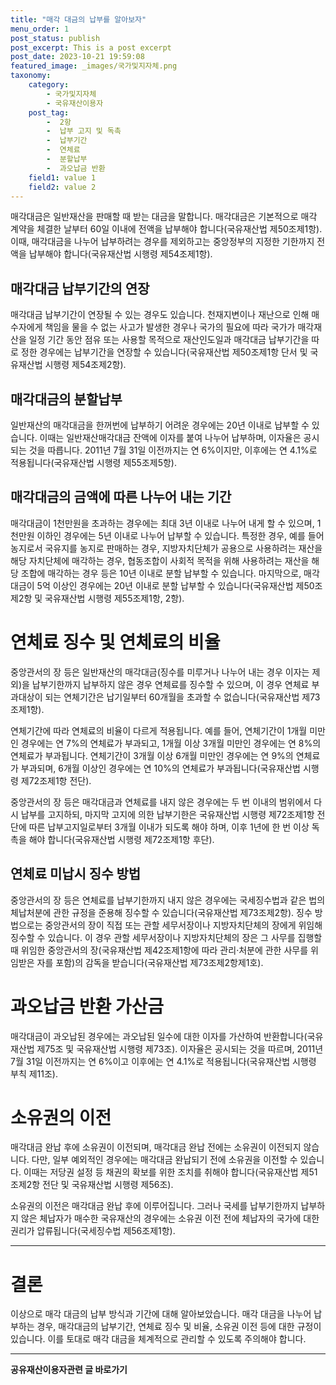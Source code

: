 ```yaml
---
title: "매각 대금의 납부를 알아보자"
menu_order: 1
post_status: publish
post_excerpt: This is a post excerpt
post_date: 2023-10-21 19:59:08
featured_image: _images/국가및지자체.png
taxonomy:
    category:
        - 국가및지자체
        - 국유재산이용자
    post_tag:
        -  2항
        -  납부 고지 및 독촉
        -  납부기간
        -  연체료
        -  분할납부
        -  과오납금 반환
    field1: value 1
    field2: value 2
---
```



매각대금은 일반재산을 판매할 때 받는 대금을 말합니다. 매각대금은 기본적으로 매각 계약을 체결한 날부터 60일 이내에 전액을 납부해야 합니다(국유재산법 제50조제1항). 이때, 매각대금을 나누어 납부하려는 경우를 제외하고는 중앙정부의 지정한 기한까지 전액을 납부해야 합니다(국유재산법 시행령 제54조제1항).

## 매각대금 납부기간의 연장

매각대금 납부기간이 연장될 수 있는 경우도 있습니다. 천재지변이나 재난으로 인해 매수자에게 책임을 물을 수 없는 사고가 발생한 경우나 국가의 필요에 따라 국가가 매각재산을 일정 기간 동안 점유 또는 사용할 목적으로 재산인도일과 매각대금 납부기간을 따로 정한 경우에는 납부기간을 연장할 수 있습니다(국유재산법 제50조제1항 단서 및 국유재산법 시행령 제54조제2항).

## 매각대금의 분할납부

일반재산의 매각대금을 한꺼번에 납부하기 어려운 경우에는 20년 이내로 납부할 수 있습니다. 이때는 일반재산매각대금 잔액에 이자를 붙여 나누어 납부하며, 이자율은 공시되는 것을 따릅니다. 2011년 7월 31일 이전까지는 연 6%이지만, 이후에는 연 4.1%로 적용됩니다(국유재산법 시행령 제55조제5항).

## 매각대금의 금액에 따른 나누어 내는 기간

매각대금이 1천만원을 초과하는 경우에는 최대 3년 이내로 나누어 내게 할 수 있으며, 1천만원 이하인 경우에는 5년 이내로 나누어 납부할 수 있습니다. 특정한 경우, 예를 들어 농지로서 국유지를 농지로 판매하는 경우, 지방자치단체가 공용으로 사용하려는 재산을 해당 자치단체에 매각하는 경우, 협동조합이 사회적 목적을 위해 사용하려는 재산을 해당 조합에 매각하는 경우 등은 10년 이내로 분할 납부할 수 있습니다. 마지막으로, 매각대금이 5억 이상인 경우에는 20년 이내로 분할 납부할 수 있습니다(국유재산법 제50조제2항 및 국유재산법 시행령 제55조제1항, 2항).

# 연체료 징수 및 연체료의 비율

중앙관서의 장 등은 일반재산의 매각대금(징수를 미루거나 나누어 내는 경우 이자는 제외)을 납부기한까지 납부하지 않은 경우 연체료를 징수할 수 있으며, 이 경우 연체료 부과대상이 되는 연체기간은 납기일부터 60개월을 초과할 수 없습니다(국유재산법 제73조제1항).

연체기간에 따라 연체료의 비율이 다르게 적용됩니다. 예를 들어, 연체기간이 1개월 미만인 경우에는 연 7%의 연체료가 부과되고, 1개월 이상 3개월 미만인 경우에는 연 8%의 연체료가 부과됩니다. 연체기간이 3개월 이상 6개월 미만인 경우에는 연 9%의 연체료가 부과되며, 6개월 이상인 경우에는 연 10%의 연체료가 부과됩니다(국유재산법 시행령 제72조제1항 전단).

중앙관서의 장 등은 매각대금과 연체료를 내지 않은 경우에는 두 번 이내의 범위에서 다시 납부를 고지하되, 마지막 고지에 의한 납부기한은 국유재산법 시행령 제72조제1항 전단에 따른 납부고지일로부터 3개월 이내가 되도록 해야 하며, 이후 1년에 한 번 이상 독촉을 해야 합니다(국유재산법 시행령 제72조제1항 후단).

## 연체료 미납시 징수 방법

중앙관서의 장 등은 연체료를 납부기한까지 내지 않은 경우에는 국세징수법과 같은 법의 체납처분에 관한 규정을 준용해 징수할 수 있습니다(국유재산법 제73조제2항). 징수 방법으로는 중앙관서의 장이 직접 또는 관할 세무서장이나 지방자치단체의 장에게 위임해 징수할 수 있습니다. 이 경우 관할 세무서장이나 지방자치단체의 장은 그 사무를 집행할 때 위임한 중앙관서의 장(국유재산법 제42조제1항에 따라 관리·처분에 관한 사무를 위임받은 자를 포함)의 감독을 받습니다(국유재산법 제73조제2항제1호).

# 과오납금 반환 가산금

매각대금이 과오납된 경우에는 과오납된 일수에 대한 이자를 가산하여 반환합니다(국유재산법 제75조 및 국유재산법 시행령 제73조). 이자율은 공시되는 것을 따르며, 2011년 7월 31일 이전까지는 연 6%이고 이후에는 연 4.1%로 적용됩니다(국유재산법 시행령 부칙 제11조).

# 소유권의 이전

매각대금 완납 후에 소유권이 이전되며, 매각대금 완납 전에는 소유권이 이전되지 않습니다. 다만, 일부 예외적인 경우에는 매각대금 완납되기 전에 소유권을 이전할 수 있습니다. 이때는 저당권 설정 등 채권의 확보를 위한 조치를 취해야 합니다(국유재산법 제51조제2항 전단 및 국유재산법 시행령 제56조).

소유권의 이전은 매각대금 완납 후에 이루어집니다. 그러나 국세를 납부기한까지 납부하지 않은 체납자가 매수한 국유재산의 경우에는 소유권 이전 전에 체납자의 국가에 대한 권리가 압류됩니다(국세징수법 제56조제1항).

---
# 결론

이상으로 매각 대금의 납부 방식과 기간에 대해 알아보았습니다. 매각 대금을 나누어 납부하는 경우, 매각대금의 납부기간, 연체료 징수 및 비율, 소유권 이전 등에 대한 규정이 있습니다. 이를 토대로 매각 대금을 체계적으로 관리할 수 있도록 주의해야 합니다.

<!-- wp:separator -->
<hr class="wp-block-separator has-alpha-channel-opacity"/>
<!-- /wp:separator -->
<!-- wp:group {"backgroundColor":"base","layout":{"type":"constrained"}} -->
<div class="wp-block-group has-base-background-color has-background"><!-- wp:paragraph {"align":"center","fontSize":"large"} -->
<p class="has-text-align-center has-large-font-size"><strong>공유재산이용자관련 글 바로가기</strong></p>
<!-- /wp:paragraph -->


<!-- wp:latest-posts{"categories": [{"id": 1570, "count": 19, "description": "", "link": "https://uknowlaw.com/category/%ea%b3%b5%ec%9c%a0%ec%9e%ac%ec%82%b0%ec%9d%b4%ec%9a%a9%ec%9e%90/", "name": "공유재산이용자", "slug": "공유재산이용자", "taxonomy": "category", "parent": 0, "meta": [],"_links":{"self":[{"href":"https://uknowlaw.com/wp-
json/wp/v2/categories/1570"}],"collection":[{"href":"https://uknowlaw.com/wp-json/wp/v2/categories"}],"about":[{"href":"https://uknowlaw.com/wp-
json/wp/v2/taxonomies/category"}],"wp:post_type":[{"href":"https://uknowlaw.com/wp-json/wp/v2/posts?categories=
1570"}],"curies":[{"name":"wp","href":"https://api.w.org/{rel}","templated":true}]}}],"postsToShow":100,"excerptLength":28,"postLayout":"grid","columns":2,"featuredImageAlign":"left","featuredImageSizeSlug":"large","fontSize":"medium"} /-->
</div>
<!-- /wp:group -->
    